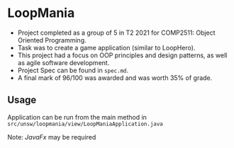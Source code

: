 # LoopMania

- Project completed as a group of 5 in T2 2021 for COMP2511: Object Oriented Programming.
- Task was to create a game application (similar to LoopHero).
- This project had a focus on OOP principles and design patterns, as well as agile software development.
- Project Spec can be found in `spec.md`.
- A final mark of 96/100 was awarded and was worth 35% of grade.

## Usage

Application can be run from the main method in ```src/unsw/loopmania/view/LoopManiaApplication.java``` 

Note: _JavaFx_ may be required
